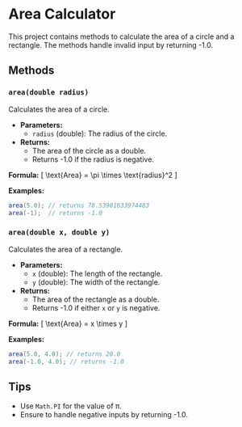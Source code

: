# Area Calculator

This project contains methods to calculate the area of a circle and a rectangle. The methods handle invalid input by returning -1.0.

## Methods

### `area(double radius)`

Calculates the area of a circle.

- **Parameters:**
    - `radius` (double): The radius of the circle.
- **Returns:**
    - The area of the circle as a double.
    - Returns -1.0 if the radius is negative.

**Formula:**
\[ \text{Area} = \pi \times \text{radius}^2 \]

**Examples:**
```java
area(5.0); // returns 78.53981633974483
area(-1);  // returns -1.0
```

### `area(double x, double y)`

Calculates the area of a rectangle.

- **Parameters:**
    - `x` (double): The length of the rectangle.
    - `y` (double): The width of the rectangle.
- **Returns:**
    - The area of the rectangle as a double.
    - Returns -1.0 if either `x` or `y` is negative.

**Formula:**
\[ \text{Area} = x \times y \]

**Examples:**
```java
area(5.0, 4.0); // returns 20.0
area(-1.0, 4.0); // returns -1.0
```

## Tips

- Use `Math.PI` for the value of π.
- Ensure to handle negative inputs by returning -1.0.